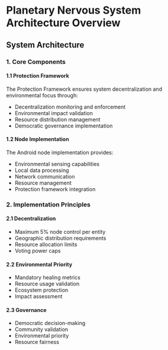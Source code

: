 # Planetary Nervous System Architecture Overview

## System Architecture

### 1. Core Components

#### 1.1 Protection Framework
The Protection Framework ensures system decentralization and environmental focus through:
- Decentralization monitoring and enforcement
- Environmental impact validation
- Resource distribution management
- Democratic governance implementation

#### 1.2 Node Implementation
The Android node implementation provides:
- Environmental sensing capabilities
- Local data processing
- Network communication
- Resource management
- Protection framework integration

### 2. Implementation Principles

#### 2.1 Decentralization
- Maximum 5% node control per entity
- Geographic distribution requirements
- Resource allocation limits
- Voting power caps

#### 2.2 Environmental Priority
- Mandatory healing metrics
- Resource usage validation
- Ecosystem protection
- Impact assessment

#### 2.3 Governance
- Democratic decision-making
- Community validation
- Environmental priority
- Resource fairness
